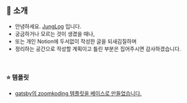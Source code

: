 ## 👋 소개

- 안녕하세요. [JungLog](https://rnfltpgus.github.io/) 입니다.
- 궁금하거나 모르는 것이 생겼을 때나,
- 또는 개인 Notion에 두서없이 작성한 글을 되새김질하며
- 정리하는 공간으로 작성할 계획이고 틀린 부분은 집어주시면 감사하겠습니다.

<br />

### ⭐️ 템플릿

- [gatsby의 zoomkoding 템플릿을 베이스로 만들었습니다.](https://github.com/zoomkoding/zoomkoding-gatsby-blog)
